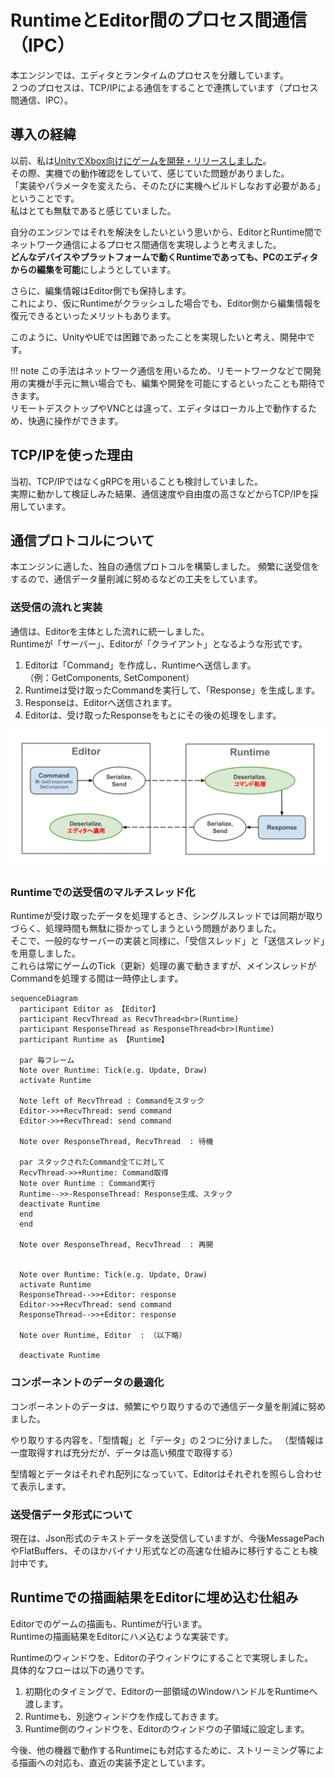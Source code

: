 # RuntimeとEditor間のプロセス間通信（IPC）

本エンジンでは、エディタとランタイムのプロセスを分離しています。  
２つのプロセスは、TCP/IPによる通信をすることで連携しています（プロセス間通信、IPC）。

## 導入の経緯

以前、私は[UnityでXbox向けにゲームを開発・リリースしました](../jinrikisha.md)。  
その際、実機での動作確認をしていて、感じていた問題がありました。  
「実装やパラメータを変えたら、そのたびに実機へビルドしなおす必要がある」ということです。  
私はとても無駄であると感じていました。  

自分のエンジンではそれを解決をしたいという思いから、EditorとRuntime間でネットワーク通信によるプロセス間通信を実現しようと考えました。  
**どんなデバイスやプラットフォームで動くRuntimeであっても、PCのエディタからの編集を可能**にしようとしています。  

さらに、編集情報はEditor側でも保持します。  
これにより、仮にRuntimeがクラッシュした場合でも、Editor側から編集情報を復元できるといったメリットもあります。  

このように、UnityやUEでは困難であったことを実現したいと考え、開発中です。  

!!! note
    この手法はネットワーク通信を用いるため、リモートワークなどで開発用の実機が手元に無い場合でも、編集や開発を可能にするといったことも期待できます。  
    リモートデスクトップやVNCとは違って、エディタはローカル上で動作するため、快適に操作ができます。

## TCP/IPを使った理由

当初、TCP/IPではなくgRPCを用いることも検討していました。  
実際に動かして検証しみた結果、通信速度や自由度の高さなどからTCP/IPを採用しています。  

## 通信プロトコルについて

本エンジンに適した、独自の通信プロトコルを構築しました。
頻繁に送受信をするので、通信データ量削減に努めるなどの工夫をしています。  

### 送受信の流れと実装

通信は、Editorを主体とした流れに統一しました。  
Runtimeが「サーバー」、Editorが「クライアント」となるような形式です。

1. Editorは「Command」を作成し、Runtimeへ送信します。  
（例：GetComponents, SetComponent）  
2. Runtimeは受け取ったCommandを実行して、「Response」を生成します。  
3. Responseは、Editorへ送信されます。  
4. Editorは、受け取ったResponseをもとにその後の処理をします。  

![](../../images/miyadaiku_IPC_command.svg)

### Runtimeでの送受信のマルチスレッド化

Runtimeが受け取ったデータを処理するとき、シングルスレッドでは同期が取りづらく、処理時間も無駄に掛かってしまうという問題がありました。  
そこで、一般的なサーバーの実装と同様に、「受信スレッド」と「送信スレッド」を用意しました。  
これらは常にゲームのTick（更新）処理の裏で動きますが、メインスレッドがCommandを処理する間は一時停止します。  

``` mermaid
sequenceDiagram
  participant Editor as 【Editor】
  participant RecvThread as RecvThread<br>(Runtime) 
  participant ResponseThread as ResponseThread<br>(Runtime)
  participant Runtime as 【Runtime】
  
  par 毎フレーム
  Note over Runtime: Tick(e.g. Update, Draw)
  activate Runtime

  Note left of RecvThread : Commandをスタック
  Editor->>+RecvThread: send command
  Editor->>+RecvThread: send command
  
  Note over ResponseThread, RecvThread  : 待機

  par スタックされたCommand全てに対して
  RecvThread->>+Runtime: Command取得
  Note over Runtime : Command実行
  Runtime-->>-ResponseThread: Response生成、スタック 
  deactivate Runtime
  end
  end
  
  Note over ResponseThread, RecvThread  : 再開


  Note over Runtime: Tick(e.g. Update, Draw)
  activate Runtime
  ResponseThread-->>+Editor: response
  Editor->>+RecvThread: send command
  ResponseThread-->>+Editor: response

  Note over Runtime, Editor  : （以下略）

  deactivate Runtime

```

### コンポーネントのデータの最適化

コンポーネントのデータは、頻繁にやり取りするので通信データ量を削減に努めました。  

やり取りする内容を、「型情報」と「データ」の２つに分けました。
（型情報は一度取得すれば充分だが、データは高い頻度で取得する）

型情報とデータはそれぞれ配列になっていて、Editorはそれぞれを照らし合わせて表示します。  

### 送受信データ形式について

現在は、Json形式のテキストデータを送受信していますが、今後MessagePachやFlatBuffers、そのほかバイナリ形式などの高速な仕組みに移行することも検討中です。  

## Runtimeでの描画結果をEditorに埋め込む仕組み

Editorでのゲームの描画も、Runtimeが行います。  
Runtimeの描画結果をEditorにハメ込むような実装です。  

Runtimeのウィンドウを、Editorの子ウィンドウにすることで実現しました。  
具体的なフローは以下の通りです。  

1. 初期化のタイミングで、Editorの一部領域のWindowハンドルをRuntimeへ渡します。  
2. Runtimeも、別途ウィンドウを作成しておきます。
3. Runtime側のウィンドウを、Editorのウィンドウの子領域に設定します。


今後、他の機器で動作するRuntimeにも対応するために、ストリーミング等による描画への対応も、直近の実装予定としています。  

